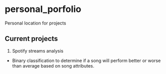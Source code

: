 # personal_porfolio
 Personal location for projects

 ## Current projects
 1. Spotify streams analysis
 * Binary classification to determine if a song will perform better or worse than average based on song attributes.
